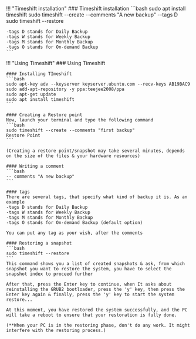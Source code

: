 !!! "Timeshift installation"
    ### Timeshift installation
    ```bash
    sudo apt install timeshift
    sudo timeshift --create --comments "A new backup" --tags D
    sudo timeshift --restore

    -tags D stands for Daily Backup
    -tags W stands for Weekly Backup
    -tags M stands for Monthly Backup
    -tags O stands for On-demand Backup
    ```

!!! "Using Timeshift"
    ### Using Timeshift
    
    #### Installing TImeshift
    ```bash
    sudo apt-key adv --keyserver keyserver.ubuntu.com --recv-keys AB19BAC9
    sudo add-apt-repository -y ppa:teejee2008/ppa
    sudo apt-get update
    sudo apt install timeshift
    ```

    #### Creating a Restore point
    Now, launch your terminal and type the following command
    ```bash
    sudo timeshift --create --comments "first backup"
    Restore Point
    ```

    (Creating a restore point/snapshot may take several minutes, depends on the size of the files & your hardware resources)

    #### Writing a comment
    ```bash
    -- comments "A new backup"
    ```
    
    #### tags
    There are several tags, that specify what kind of backup it is. As an example
    -tags D stands for Daily Backup
    -tags W stands for Weekly Backup
    -tags M stands for Monthly Backup
    -tags O stands for On-demand Backup (default option)

    You can put any tag as your wish, after the comments
    
    #### Restoring a snapshot
    ```bash
    sudo timeshift --restore
    ```
    This command shows you a list of created snapshots & ask, from which snapshot you want to restore the system, you have to select the snapshot index to proceed further

    After that, press the Enter key to continue, when It asks about reinstalling the GRUB2 bootloader, press the 'y' key, then press the Enter key again & finally, press the 'y' key to start the system restore...

    At this moment, you have restored the system successfully, and the PC will take a reboot to ensure that your restoration is fully done.

    (**When your PC is in the restoring phase, don't do any work. It might interfere with the restoring process.)

